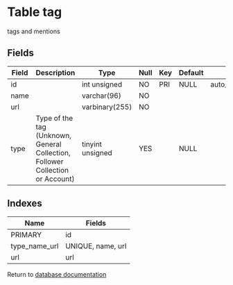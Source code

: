 Table tag
===========

tags and mentions

Fields
------

| Field | Description                                                                   | Type             | Null | Key | Default | Extra          |
| ----- | ----------------------------------------------------------------------------- | ---------------- | ---- | --- | ------- | -------------- |
| id    |                                                                               | int unsigned     | NO   | PRI | NULL    | auto_increment |
| name  |                                                                               | varchar(96)      | NO   |     |         |                |
| url   |                                                                               | varbinary(255)   | NO   |     |         |                |
| type  | Type of the tag (Unknown, General Collection, Follower Collection or Account) | tinyint unsigned | YES  |     | NULL    |                |

Indexes
------------

| Name          | Fields            |
| ------------- | ----------------- |
| PRIMARY       | id                |
| type_name_url | UNIQUE, name, url |
| url           | url               |


Return to [database documentation](help/database)
